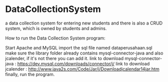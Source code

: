 # DataCollectionSystem
a data collection system for entering new students and there is also a CRUD system, which is owned by students and admins.

How to run the Data Collection System program:

Start Apache and MySQL import the sql file named dataperusahaan.sql make sure the library folder already contains mysql-connector-java and also jcalender, if it's not there you can add it. link to download mysql-connector-java : https://dev.mysql.com/downloads/connector/j/ link to download jcalender : http://www.java2s.com/Code/Jar/j/Downloadjcalendar14jar.htm finally, run the program.
